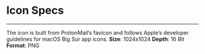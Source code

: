 # Icon Specs
- - - -

The icon is built from ProtonMail’s favicon and follows Apple’s developer guidelines for macOS Big Sur app icons.
**Size**: 1024x1024
**Depth**: 16 Bit
**Format**: PNG